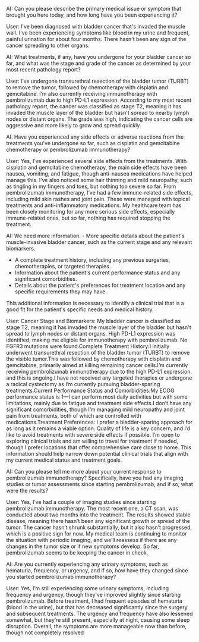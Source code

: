 AI: Can you please describe the primary medical issue or symptom that brought you here today, and how long have you been experiencing it?

User: I've been diagnosed with bladder cancer that's invaded the muscle wall. I've been experiencing symptoms like blood in my urine and frequent, painful urination for about four months. There hasn't been any sign of the cancer spreading to other organs.

AI: What treatments, if any, have you undergone for your bladder cancer so far, and what was the stage and grade of the cancer as determined by your most recent pathology report?

User: I’ve undergone transurethral resection of the bladder tumor (TURBT) to remove the tumor, followed by chemotherapy with cisplatin and gemcitabine. I’m also currently receiving immunotherapy with pembrolizumab due to high PD-L1 expression. According to my most recent pathology report, the cancer was classified as stage T2, meaning it has invaded the muscle layer of the bladder but hasn't spread to nearby lymph nodes or distant organs. The grade was high, indicating the cancer cells are aggressive and more likely to grow and spread quickly.

AI: Have you experienced any side effects or adverse reactions from the treatments you've undergone so far, such as cisplatin and gemcitabine chemotherapy or pembrolizumab immunotherapy?

User: Yes, I’ve experienced several side effects from the treatments. With cisplatin and gemcitabine chemotherapy, the main side effects have been nausea, vomiting, and fatigue, though anti-nausea medications have helped manage this. I’ve also noticed some hair thinning and mild neuropathy, such as tingling in my fingers and toes, but nothing too severe so far. From pembrolizumab immunotherapy, I’ve had a few immune-related side effects, including mild skin rashes and joint pain. These were managed with topical treatments and anti-inflammatory medications. My healthcare team has been closely monitoring for any more serious side effects, especially immune-related ones, but so far, nothing has required stopping the treatment.

AI: We need more information. - More specific details about the patient's muscle-invasive bladder cancer, such as the current stage and any relevant biomarkers.
- A complete treatment history, including any previous surgeries, chemotherapies, or targeted therapies.
- Information about the patient's current performance status and any significant comorbidities.
- Details about the patient's preferences for treatment location and any specific requirements they may have.

This additional information is necessary to identify a clinical trial that is a good fit for the patient's specific needs and medical history.

User: Cancer Stage and Biomarkers: My bladder cancer is classified as stage T2, meaning it has invaded the muscle layer of the bladder but hasn't spread to lymph nodes or distant organs. High PD-L1 expression was identified, making me eligible for immunotherapy with pembrolizumab. No FGFR3 mutations were found.Complete Treatment History:I initially underwent transurethral resection of the bladder tumor (TURBT) to remove the visible tumor.This was followed by chemotherapy with cisplatin and gemcitabine, primarily aimed at killing remaining cancer cells.I’m currently receiving pembrolizumab immunotherapy due to the high PD-L1 expression, and this is ongoing.I have not received any targeted therapies or undergone a radical cystectomy as I’m currently pursuing bladder-sparing treatments.Current Performance Status and Comorbidities:My ECOG performance status is 1—I can perform most daily activities but with some limitations, mainly due to fatigue and treatment side effects.I don’t have any significant comorbidities, though I’m managing mild neuropathy and joint pain from treatments, both of which are controlled with medications.Treatment Preferences: I prefer a bladder-sparing approach for as long as it remains a viable option. Quality of life is a key concern, and I’d like to avoid treatments with severe side effects if possible. I’m open to exploring clinical trials and am willing to travel for treatment if needed, though I prefer locations that offer comprehensive care close to home. This information should help narrow down potential clinical trials that align with my current medical status and treatment goals.

AI: Can you please tell me more about your current response to pembrolizumab immunotherapy? Specifically, have you had any imaging studies or tumor assessments since starting pembrolizumab, and if so, what were the results?

User: Yes, I’ve had a couple of imaging studies since starting pembrolizumab immunotherapy. The most recent one, a CT scan, was conducted about two months into the treatment. The results showed stable disease, meaning there hasn’t been any significant growth or spread of the tumor. The cancer hasn’t shrunk substantially, but it also hasn’t progressed, which is a positive sign for now. My medical team is continuing to monitor the situation with periodic imaging, and we’ll reassess if there are any changes in the tumor size or if new symptoms develop. So far, pembrolizumab seems to be keeping the cancer in check.

AI: Are you currently experiencing any urinary symptoms, such as hematuria, frequency, or urgency, and if so, how have they changed since you started pembrolizumab immunotherapy?

User: Yes, I’m still experiencing some urinary symptoms, including frequency and urgency, though they’ve improved slightly since starting pembrolizumab. Before treatment, I had frequent episodes of hematuria (blood in the urine), but that has decreased significantly since the surgery and subsequent treatments. The urgency and frequency have also lessened somewhat, but they’re still present, especially at night, causing some sleep disruption. Overall, the symptoms are more manageable now than before, though not completely resolved


